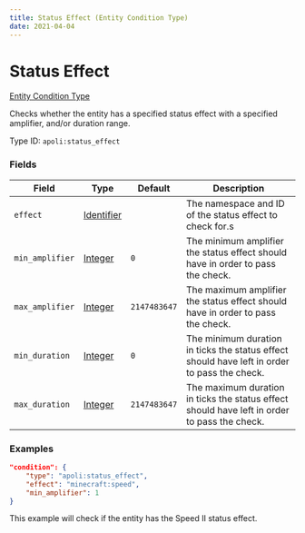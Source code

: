 ```yaml
---
title: Status Effect (Entity Condition Type)
date: 2021-04-04
---
```


# Status Effect

[Entity Condition Type](../entity_condition_types.md)

Checks whether the entity has a specified status effect with a specified amplifier, and/or duration range.

Type ID: `apoli:status_effect`


### Fields

Field  | Type | Default | Description
-------|------|---------|-------------
`effect` | [Identifier](../data_types/identifier.md) | | The namespace and ID of the status effect to check for.s
`min_amplifier` | [Integer](../data_types/integer.md) | `0` | The minimum amplifier the status effect should have in order to pass the check.
`max_amplifier` | [Integer](../data_types/integer.md) | `2147483647` | The maximum amplifier the status effect should have in order to pass the check.
`min_duration` | [Integer](../data_types/integer.md) | `0` | The minimum duration in ticks the status effect should have left in order to pass the check.
`max_duration` | [Integer](../data_types/integer.md) | `2147483647` | The maximum duration in ticks the status effect should have left in order to pass the check.


### Examples

```json
"condition": {
    "type": "apoli:status_effect",
    "effect": "minecraft:speed",
    "min_amplifier": 1
}
```

This example will check if the entity has the Speed II status effect.

